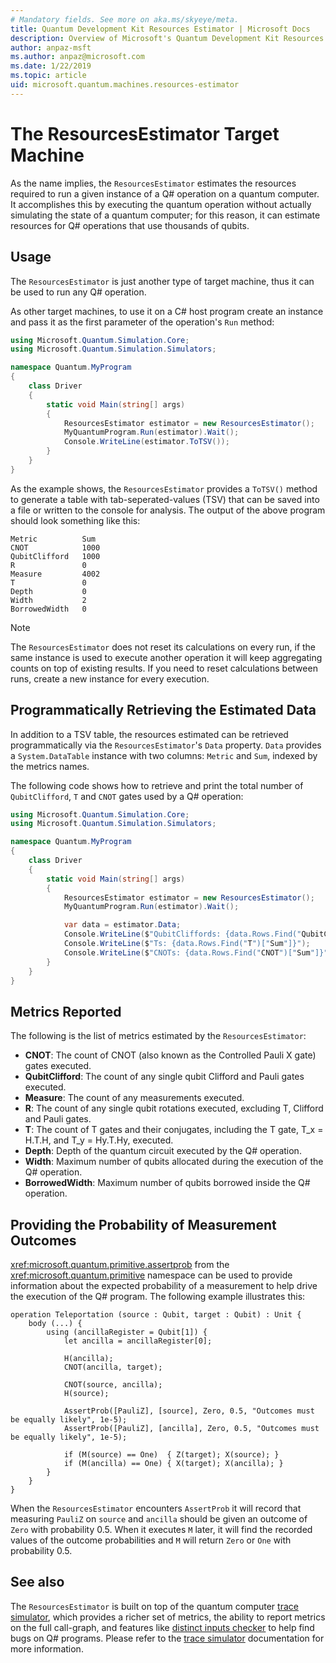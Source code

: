 ```yaml
---
# Mandatory fields. See more on aka.ms/skyeye/meta.
title: Quantum Development Kit Resources Estimator | Microsoft Docs 
description: Overview of Microsoft's Quantum Development Kit Resources estimator 
author: anpaz-msft
ms.author: anpaz@microsoft.com 
ms.date: 1/22/2019
ms.topic: article
uid: microsoft.quantum.machines.resources-estimator
---
```


# The ResourcesEstimator Target Machine

As the name implies, the `ResourcesEstimator` estimates the resources 
required to run a given instance of a Q# operation on a quantum computer.
It accomplishes this by executing the quantum operation without actually 
simulating the state of a quantum computer; for this reason, 
it can estimate resources for Q# operations that use thousands of qubits.

## Usage

The `ResourcesEstimator` is just another type of target machine, thus 
it can be used to run any Q# operation. 

As other target machines, to use it on a C# host program create an instance and pass it
as the first parameter of the operation's `Run` method:

```csharp
using Microsoft.Quantum.Simulation.Core;
using Microsoft.Quantum.Simulation.Simulators;

namespace Quantum.MyProgram
{
    class Driver
    {
        static void Main(string[] args)
        {
            ResourcesEstimator estimator = new ResourcesEstimator();
            MyQuantumProgram.Run(estimator).Wait();
            Console.WriteLine(estimator.ToTSV());
        }
    }
}
```

As the example shows, the `ResourcesEstimator` provides a `ToTSV()` method to generate
a table with tab-seperated-values (TSV) that can be saved into a file
or written to the console for analysis. The output of the above program should look something like this:

```Output
Metric          Sum
CNOT            1000
QubitClifford   1000
R               0
Measure         4002
T               0
Depth           0
Width           2
BorrowedWidth   0
```

> [!NOTE]
> The `ResourcesEstimator` does not reset its calculations on every run, if the same instance is
> used to execute another operation it will keep aggregating counts on top of existing results.
> If you need to reset calculations between runs, create a new instance for every execution.


## Programmatically Retrieving the Estimated Data

In addition to a TSV table, the resources estimated can be retrieved programmatically
via the `ResourcesEstimator`'s `Data` property. `Data` provides a `System.DataTable` 
instance with two columns: `Metric` and `Sum`, indexed by the metrics names.

The following code shows how to retrieve and print the total number of `QubitClifford`, `T` and `CNOT` 
gates used by a Q# operation:

```csharp
using Microsoft.Quantum.Simulation.Core;
using Microsoft.Quantum.Simulation.Simulators;

namespace Quantum.MyProgram
{
    class Driver
    {
        static void Main(string[] args)
        {
            ResourcesEstimator estimator = new ResourcesEstimator();
            MyQuantumProgram.Run(estimator).Wait();

            var data = estimator.Data;
            Console.WriteLine($"QubitCliffords: {data.Rows.Find("QubitClifford")["Sum"]}");
            Console.WriteLine($"Ts: {data.Rows.Find("T")["Sum"]}");
            Console.WriteLine($"CNOTs: {data.Rows.Find("CNOT")["Sum"]}");
        }
    }
}
```

## Metrics Reported

The following is the list of metrics estimated by the `ResourcesEstimator`:

* __CNOT__: The count of CNOT (also known as the Controlled Pauli X gate) gates executed.
* __QubitClifford__: The count of any single qubit Clifford and Pauli gates executed.
* __Measure__:  The count of any measurements executed.
* __R__: The count of any single qubit rotations executed, excluding T, Clifford and Pauli gates.
* __T__: The count of T gates and their conjugates, including the T gate, T_x = H.T.H, and T_y = Hy.T.Hy, executed.
* __Depth__: Depth of the quantum circuit executed by the Q# operation.
* __Width__: Maximum number of qubits allocated during the execution of the Q# operation.
* __BorrowedWidth__: Maximum number of qubits borrowed inside the Q# operation.


## Providing the Probability of Measurement Outcomes

<xref:microsoft.quantum.primitive.assertprob> from the <xref:microsoft.quantum.primitive> namespace can 
be used to provide information about the expected probability of a measurement to help drive the execution 
of the Q# program. The following example illustrates this:

```qsharp
operation Teleportation (source : Qubit, target : Qubit) : Unit {
    body (...) {
        using (ancillaRegister = Qubit[1]) {
            let ancilla = ancillaRegister[0];

            H(ancilla);
            CNOT(ancilla, target);

            CNOT(source, ancilla);
            H(source);

            AssertProb([PauliZ], [source], Zero, 0.5, "Outcomes must be equally likely", 1e-5);
            AssertProb([PauliZ], [ancilla], Zero, 0.5, "Outcomes must be equally likely", 1e-5);

            if (M(source) == One)  { Z(target); X(source); }
            if (M(ancilla) == One) { X(target); X(ancilla); }
        }
    }
}
```

When the `ResourcesEstimator` encounters `AssertProb` it will record that measuring
`PauliZ` on `source` and `ancilla` should be given an outcome of `Zero` with probability
0.5. When it executes `M` later, it will find the recorded values of
the outcome probabilities and `M` will return `Zero` or `One` with probability
0.5.


## See also

The `ResourcesEstimator` is built on top of the quantum computer [trace simulator](xref:microsoft.quantum.machines.qc-trace-simulator.intro), which provides a richer set of metrics, 
the ability to report metrics on the full call-graph, and features like [distinct inputs checker](xref:microsoft.quantum.machines.qc-trace-simulator.distinct-inputs) to help find bugs on Q# programs. 
Please refer to the [trace simulator](xref:microsoft.quantum.machines.qc-trace-simulator.intro)
documentation for more information.

